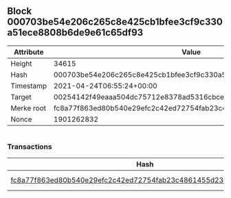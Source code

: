 ## Block 000703be54e206c265c8e425cb1bfee3cf9c330a51ece8808b6de9e61c65df93

Attribute | Value
--- | ---
Height | 34615
Hash | 000703be54e206c265c8e425cb1bfee3cf9c330a51ece8808b6de9e61c65df93
Timestamp | 2021-04-24T06:55:24+00:00
Target | 00254142f49eaaa504dc75712e8378ad5316cbcead634704b3734b6271167cc4
Merke root | fc8a77f863ed80b540e29efc2c42ed72754fab23c4861455d23c95a150ab7d21
Nonce | 1901262832

```

```

### Transactions

Hash | Amount
--- | ---
[fc8a77f863ed80b540e29efc2c42ed72754fab23c4861455d23c95a150ab7d21](fc8a77f863ed80b540e29efc2c42ed72754fab23c4861455d23c95a150ab7d21.md) | 10.00000000 SKEPTI 
